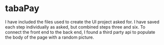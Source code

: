 # tabaPay
I have included the files used to create the UI project asked for. I have saved each step individually as asked, but combined steps three and six. To connect the front end to the back end, I found a third party api to populate the body of the page with a random picture. 
